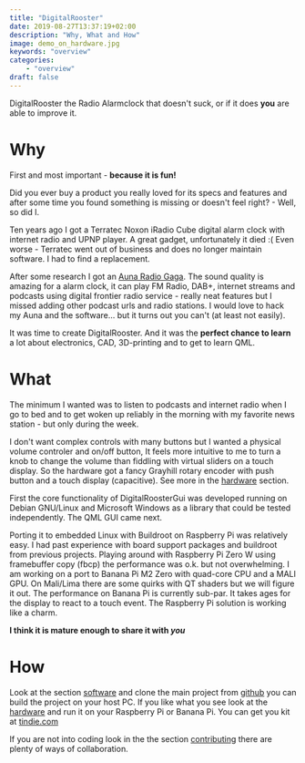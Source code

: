 ```yaml
---
title: "DigitalRooster"
date: 2019-08-27T13:37:19+02:00
description: "Why, What and How"
image: demo_on_hardware.jpg
keywords: "overview"
categories:
    - "overview"
draft: false
---
```


DigitalRooster the Radio Alarmclock that doesn't suck, or if it does
__you__ are able to improve it.

# Why

First and most important - **because it is fun!**

Did you ever buy a product you really loved for its specs and features and after
some time you found something is missing or doesn't feel right? - Well, so did I.

Ten years ago I got a Terratec Noxon iRadio Cube digital alarm clock with
internet radio and UPNP player. A great gadget, unfortunately it died :( Even
worse - Terratec went out of business and does no longer maintain software.  I
had to find a replacement.

After some research I got an 
[Auna Radio Gaga](https://www.auna.de/Radios/Internetradios/Radio-Gaga-Internetradio-WLAN-LAN-DAB-DAB-UKW-USB-AUX-schwarz-Schwarz.html). 
The sound quality is amazing for a alarm clock, it can play FM Radio, DAB+,
internet streams and podcasts using digital frontier radio service - really neat
features but I missed adding other podcast urls and radio stations. I would love
to hack my Auna and the software... but it turns out you can't (at least not
easily).

It was time to create DigitalRooster. And it was the __perfect chance to learn__
a lot about electronics, CAD, 3D-printing and to get to learn QML.

# What

The minimum I wanted was to listen to podcasts and internet radio when I go to
bed and to get woken up reliably in the morning with my favorite news station -
but only during the week.

I don't want complex controls with many buttons but I wanted a physical volume
controler and on/off button, It feels more intuitive to me to turn a knob to
change the volume than fiddling with virtual sliders on a touch display.  So the
hardware got a fancy Grayhill rotary encoder with push button and a touch
display (capacitive). See more in the [hardware](/pages/hardware) section.

First the core functionality of DigitalRoosterGui was developed running on
Debian GNU/Linux and Microsoft Windows as a library that could be tested
independently. The QML GUI came next.

Porting it to embedded Linux with Buildroot on Raspberry Pi was relatively easy.
I had past experience with board support packages and buildroot from previous
projects. Playing around with Raspberry Pi Zero W using framebuffer copy (fbcp)
the performance was o.k. but not overwhelming. I am working on a port to Banana
Pi M2 Zero with quad-core CPU and a MALI GPU. On Mali/Lima there are some quirks
with QT shaders but we will figure it out. The performance on Banana Pi is
currently sub-par. It takes ages for the display to react to a touch event.
The Raspberry Pi solution is working like a charm.

__I think it is mature enough to share it with *you*__ 

# How

Look at the section [software](/pages/software) and clone the main project from
[github](https://github.com/truschival/DigitalRoosterGui) you can build the
project on your host PC. If you like what you see look at the
[hardware](/pages/hardware) and run it on your Raspberry Pi or Banana Pi.
You can get you kit at [tindie.com](https://www.tindie.com/products/21067/)

If you are not into coding look in the the section
[contributing](/pages/contributing) there are plenty of ways of collaboration.

